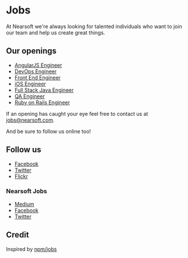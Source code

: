 # Jobs

At Nearsoft we're always looking for talented individuals who want to join our team and help us create great things.

## Our openings

* [AngularJS Engineer](angular.md)
* [DevOps Engineer](dev-ops.md)
* [Front End Engineer](front-end.md)
* [iOS Engineer](ios.md)
* [Full Stack Java Engineer](java.md)
* [QA Engineer](qa.md)
* [Ruby on Rails Engineer](ror.md)

If an opening has caught your eye feel free to contact us at [jobs@nearsoft.com](mailto:jobs@nearsoft.com).

And be sure to follow us online too!

## Follow us

* [Facebook](https://www.facebook.com/NearsoftInc)
* [Twitter](https://twitter.com/nearsoft)
* [Flickr](https://www.flickr.com/photos/nearsoft)

### Nearsoft Jobs

* [Medium](https://medium.com/nearsoft-jobs)
* [Facebook](https://www.facebook.com/nearsoftjobs)
* [Twitter](https://twitter.com/NearsoftJobs)

## Credit

Inspired by [npm/jobs](https://github.com/npm/jobs)
